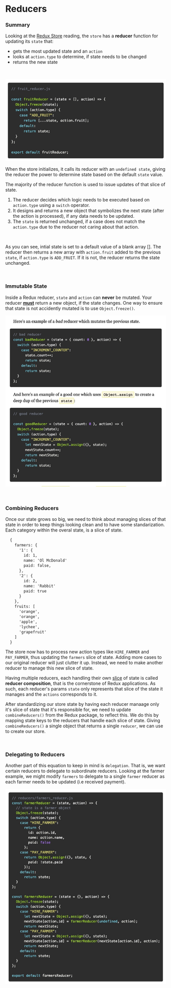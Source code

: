 # Reducers 

### **Summary**

Looking at the [Redux Store](https://open.appacademy.io/learn/swe-online/react/store) reading, the `store` has a **reducer** function for updating its `state` that:
  * gets the most updated state and an `action`
  * looks at `action.type` to determine, if state needs to be changed
  * returns the new state

&nbsp;

![alt text](./Screen&#32;Shot&#32;2019-12-04&#32;at&#32;7.15.44&#32;PM.jpg)

When the store initializes, it calls its reducer with an `undefined state`, giving the reducer the power to determine state based on the default `state` value.

The majority of the reducer function is used to issue updates of that slice of state. 
  1. The reducer decides which logic needs to be executed based on `action.type` using a `switch` operator. 
  2. It designs and returns a new object that symbolizes the next state (after the action is processed), if any data needs to be updated. 
  3. The `state` is returned unchanged, if a case does not match the `action.type` due to the reducer not caring about that action. 

&nbsp;

As you can see, intial state is set to a default value of a blank array []. The reducer then returns a new array with `action.fruit` added to the previous `state`, if `action.type` is `ADD_FRUIT`. If it is not, the reducer returns the state unchanged.

&nbsp;

### **Immutable State**

Inside a Redux reducer, `state` and `action` can **never** be mutated. Your reducer **[must](https://redux.js.org/faq/immutable-data)** return a new object, if the state changes. One way to ensure that state is not accidently mutated is to use `Object.freeze()`.

![alt text](./Screen&#32;Shot&#32;2019-12-04&#32;at&#32;7.47.01&#32;PM.jpg)

&nbsp;

### **Combining Reducers**

Once our state grows so big, we need to think about managing slices of that state in order to keep things looking clean and to have some standarization. Each category within the overal state, is a slice of state. 

      {
        farmers: {
          '1': {
            id: 1,
            name: 'Ol McDonald'
            paid: false,
          },
          '2': {
            id: 2,
            name: 'Rabbit'
            paid: true
          }
        },
        fruits: [
          'orange',
          'orange',
          'apple',
          'lychee',
          'grapefruit'
        ]
      }

The store now has to process new action types like `HIRE_FARMER` and `PAY_FARMER`, thus updating the `farmers` slice of state. Adding more cases to our original reducer will just clutter it up. Instead, we need to make another reducer to manage this new slice of state. 

Having multiple reducers, each handling their own [slice](https://redux.js.org/recipes/structuring-reducers/basic-reducer-structure#basic-state-shape) of state is called **reducer composition**, that is the cornerstone of Redux applications. As such, each reducer's params `state` only represents that slice of the state it manages and the `actions` corresponds to it. 

After standardizing our store state by having each reducer manaage only it's slice of state that it's responsible for, we need to update `combineReducers()` from the Redux package, to reflect this. We do this by mapping state keys to the reducers that handle each slice of state. Giving `combineReducers()` a single object that returns a single `reducer`, we can use to create our store. 

&nbsp;

### **Delegating to Reducers**

Another part of this equation to keep in mind is `delegation`. That is, we want certain reducers to delegate to subordinate reducers. Looking at the farmer example, we might modify `farmers` to delegate to a single `farmer` reducer as each farmer needs to be updated (i.e received payment). 

![alt text](./Screen&#32;Shot&#32;2019-12-05&#32;at&#32;11.14.19&#32;AM.jpg)